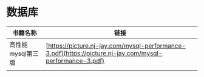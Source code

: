 # 数据库

| 书籍名称          | 链接                                                         |
| ----------------- | ------------------------------------------------------------ |
| 高性能mysql第三版 | [https://picture.nj-jay.com/mysql-performance-3.pdf](https://picture.nj-jay.com/mysql-performance-3.pdf) |
|                   |                                                              |


